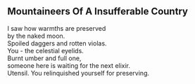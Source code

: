 Mountaineers Of A Insufferable Country
--------------------------------------
I saw how warmths are preserved  
by the naked moon.  
Spoiled daggers and rotten violas.  
You - the celestial eyelids.  
Burnt umber and full one,  
someone here is waiting for the next elixir.  
Utensil. You relinquished yourself for preserving.  

